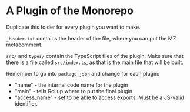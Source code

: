# A Plugin of the Monorepo

Duplicate this folder for every plugin you want to make.

`_header.txt` contains the header of the file, where you can put
the MZ metacomment.

`src/` and `types/` contain the TypeScript files of the plugin.
Make sure that there is a file called `src/index.ts`, as that is the
main file that will be built.

Remember to go into `package.json` and change for each plugin:
- "name" - the internal code name for the plugin
- "main" - tells Rollup where to put the final plugin
- "access_name" - set to be able to access exports. Must be a JS-valid identifier.